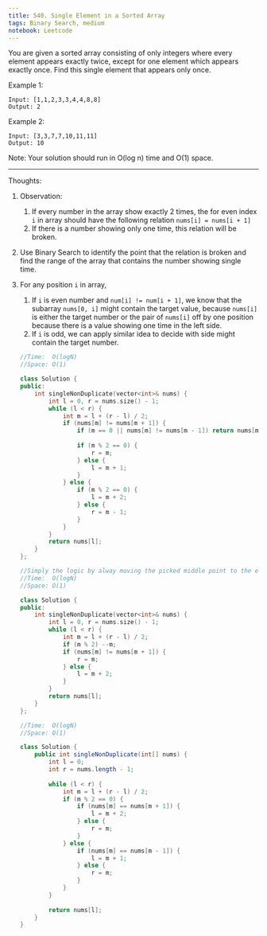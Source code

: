 ```yaml
---
title: 540. Single Element in a Sorted Array
tags: Binary Search, medium
notebook: Leetcode
---
```


You are given a sorted array consisting of only integers where every element appears exactly twice, except for one element which appears exactly once. Find this single element that appears only once.

 

Example 1:
```
Input: [1,1,2,3,3,4,4,8,8]
Output: 2
```
Example 2:
```
Input: [3,3,7,7,10,11,11]
Output: 10
``` 

Note: Your solution should run in O(log n) time and O(1) space.

----------
Thoughts:
1. Observation:
   1. If every number in the array show exactly 2 times, the for even index `i` in array should have the following relation `nums[i] = nums[i + 1]`
   2. If there is a number showing only one time, this relation will be broken.
2. Use Binary Search to identify the point that the relation is broken and find the range of the array that contains the number showing single time.
3. For any position `i` in array, 
   1. If `i` is even number and `num[i] != num[i + 1]`, we know that the subarray `nums[0, i]` might contain the target value, because `nums[i]` is either the target number or the pair of `nums[i]` off by one position because there is a value showing one time in the left side.
   2. If `i` is odd, we can apply similar idea to decide with side might contain the target number.

    ```c++
    //Time:  O(logN)
    //Space: O(1)

    class Solution {
    public:
        int singleNonDuplicate(vector<int>& nums) {
            int l = 0, r = nums.size() - 1;
            while (l < r) {
                int m = l + (r - l) / 2;
                if (nums[m] != nums[m + 1]) {
                    if (m == 0 || nums[m] != nums[m - 1]) return nums[m];
                    
                    if (m % 2 == 0) {
                        r = m;
                    } else {
                        l = m + 1;
                    }
                } else {
                    if (m % 2 == 0) {
                        l = m + 2;
                    } else {
                        r = m - 1;
                    }
                }
            }
            return nums[l];
        }
    };
    ```
    ```c++
    //Simply the logic by alway moving the picked middle point to the even index position
    //Time:  O(logN)
    //Space: O(1)

    class Solution {
    public:
        int singleNonDuplicate(vector<int>& nums) {
            int l = 0, r = nums.size() - 1;
            while (l < r) {
                int m = l + (r - l) / 2;
                if (m % 2) --m;
                if (nums[m] != nums[m + 1]) {
                    r = m;
                } else {
                    l = m + 2;
                }
            }
            return nums[l];
        }
    };
    ```

    ```Java
    //Time:  O(logN)
    //Space: O(1)
    
    class Solution {
        public int singleNonDuplicate(int[] nums) {
            int l = 0;
            int r = nums.length - 1;
            
            while (l < r) {
                int m = l + (r - l) / 2;
                if (m % 2 == 0) {
                    if (nums[m] == nums[m + 1]) {
                        l = m + 2;
                    } else {
                        r = m;
                    }
                } else {
                    if (nums[m] == nums[m - 1]) {
                        l = m + 1;
                    } else {
                        r = m;
                    }
                }
            }
            
            return nums[l];
        }
    }
    ```
